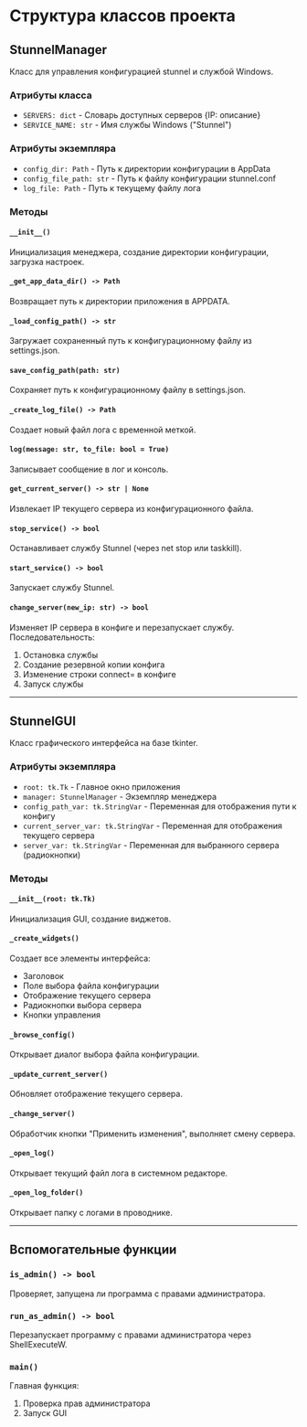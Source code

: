 # Структура классов проекта

## StunnelManager

Класс для управления конфигурацией stunnel и службой Windows.

### Атрибуты класса

- `SERVERS: dict` - Словарь доступных серверов {IP: описание}
- `SERVICE_NAME: str` - Имя службы Windows ("Stunnel")

### Атрибуты экземпляра

- `config_dir: Path` - Путь к директории конфигурации в AppData
- `config_file_path: str` - Путь к файлу конфигурации stunnel.conf
- `log_file: Path` - Путь к текущему файлу лога

### Методы

#### `__init__()`
Инициализация менеджера, создание директории конфигурации, загрузка настроек.

#### `_get_app_data_dir() -> Path`
Возвращает путь к директории приложения в APPDATA.

#### `_load_config_path() -> str`
Загружает сохраненный путь к конфигурационному файлу из settings.json.

#### `save_config_path(path: str)`
Сохраняет путь к конфигурационному файлу в settings.json.

#### `_create_log_file() -> Path`
Создает новый файл лога с временной меткой.

#### `log(message: str, to_file: bool = True)`
Записывает сообщение в лог и консоль.

#### `get_current_server() -> str | None`
Извлекает IP текущего сервера из конфигурационного файла.

#### `stop_service() -> bool`
Останавливает службу Stunnel (через net stop или taskkill).

#### `start_service() -> bool`
Запускает службу Stunnel.

#### `change_server(new_ip: str) -> bool`
Изменяет IP сервера в конфиге и перезапускает службу.
Последовательность:
1. Остановка службы
2. Создание резервной копии конфига
3. Изменение строки connect= в конфиге
4. Запуск службы

---

## StunnelGUI

Класс графического интерфейса на базе tkinter.

### Атрибуты экземпляра

- `root: tk.Tk` - Главное окно приложения
- `manager: StunnelManager` - Экземпляр менеджера
- `config_path_var: tk.StringVar` - Переменная для отображения пути к конфигу
- `current_server_var: tk.StringVar` - Переменная для отображения текущего сервера
- `server_var: tk.StringVar` - Переменная для выбранного сервера (радиокнопки)

### Методы

#### `__init__(root: tk.Tk)`
Инициализация GUI, создание виджетов.

#### `_create_widgets()`
Создает все элементы интерфейса:
- Заголовок
- Поле выбора файла конфигурации
- Отображение текущего сервера
- Радиокнопки выбора сервера
- Кнопки управления

#### `_browse_config()`
Открывает диалог выбора файла конфигурации.

#### `_update_current_server()`
Обновляет отображение текущего сервера.

#### `_change_server()`
Обработчик кнопки "Применить изменения", выполняет смену сервера.

#### `_open_log()`
Открывает текущий файл лога в системном редакторе.

#### `_open_log_folder()`
Открывает папку с логами в проводнике.

---

## Вспомогательные функции

### `is_admin() -> bool`
Проверяет, запущена ли программа с правами администратора.

### `run_as_admin() -> bool`
Перезапускает программу с правами администратора через ShellExecuteW.

### `main()`
Главная функция:
1. Проверка прав администратора
2. Запуск GUI
